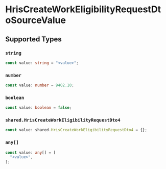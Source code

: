 # HrisCreateWorkEligibilityRequestDtoSourceValue


## Supported Types

### `string`

```typescript
const value: string = "<value>";
```

### `number`

```typescript
const value: number = 9402.10;
```

### `boolean`

```typescript
const value: boolean = false;
```

### `shared.HrisCreateWorkEligibilityRequestDto4`

```typescript
const value: shared.HrisCreateWorkEligibilityRequestDto4 = {};
```

### `any[]`

```typescript
const value: any[] = [
  "<value>",
];
```

